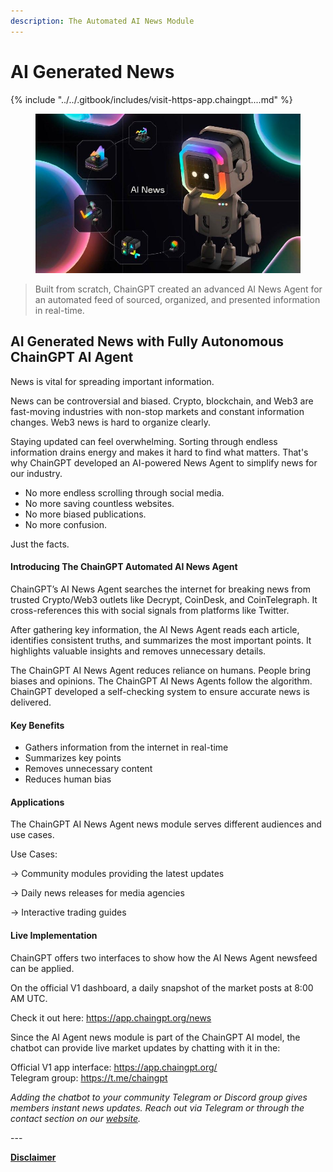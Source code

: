 ```yaml
---
description: The Automated AI News Module
---
```


# AI Generated News

{% include "../../.gitbook/includes/visit-https-app.chaingpt....md" %}

<figure><img src="../../.gitbook/assets/AI news.jpg" alt=""><figcaption></figcaption></figure>

> Built from scratch, ChainGPT created an advanced AI News Agent for an automated feed of sourced, organized, and presented information in real-time.

## AI Generated News with Fully Autonomous ChainGPT AI Agent

News is vital for spreading important information.

News can be controversial and biased. Crypto, blockchain, and Web3 are fast-moving industries with non-stop markets and constant information changes. Web3 news is hard to organize clearly.

Staying updated can feel overwhelming. Sorting through endless information drains energy and makes it hard to find what matters. That's why ChainGPT developed an AI-powered News Agent to simplify news for our industry.

* No more endless scrolling through social media.
* No more saving countless websites.
* No more biased publications.
* No more confusion.

Just the facts.

#### Introducing The ChainGPT Automated AI News Agent

ChainGPT’s AI News Agent searches the internet for breaking news from trusted Crypto/Web3 outlets like Decrypt, CoinDesk, and CoinTelegraph. It cross-references this with social signals from platforms like Twitter.

After gathering key information, the AI News Agent reads each article, identifies consistent truths, and summarizes the most important points. It highlights valuable insights and removes unnecessary details.

The ChainGPT AI News Agent reduces reliance on humans. People bring biases and opinions. The ChainGPT AI News Agents follow the algorithm. ChainGPT developed a self-checking system to ensure accurate news is delivered.

#### Key Benefits

* Gathers information from the internet in real-time
* Summarizes key points
* Removes unnecessary content
* Reduces human bias

#### Applications&#x20;

The ChainGPT AI News Agent news module serves different audiences and use cases.

Use Cases:

→ Community modules providing the latest updates

→ Daily news releases for media agencies

→ Interactive trading guides

#### Live Implementation&#x20;

ChainGPT offers two interfaces to show how the AI News Agent newsfeed can be applied.

On the official V1 dashboard, a daily snapshot of the market posts at 8:00 AM UTC.&#x20;

Check it out here: https://app.chaingpt.org/news

Since the AI Agent news module is part of the ChainGPT AI model, the chatbot can provide live market updates by chatting with it in the:

Official V1 app interface: https://app.chaingpt.org/ \
Telegram group: https://t.me/chaingpt

_Adding the chatbot to your community Telegram or Discord group gives members instant news updates. Reach out via Telegram or through the contact section on our_ [_website_](https://www.chaingpt.org/contact-us)_._

\---

[**Disclaimer**](../../misc/legal-docs/disclaimer.md)
